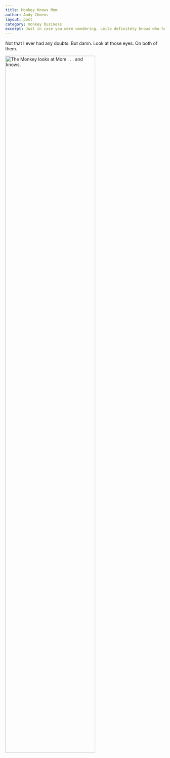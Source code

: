```yaml
---
title: Monkey Knows Mom
author: Andy Choens
layout: post
category: monkey business
excerpt: Just in case you were wondering. Leila definitely knows who her mother is.
---
```


Not that I ever had any doubts. But damn. Look at those eyes. On both
of them.

<img class="solo" 
src="{{ site.baseurl }}/public/img/2016/05-16-monkey-knows.jpg"
alt="The Monkey looks at Mom . . . and knows." width="75%">
